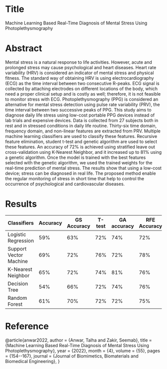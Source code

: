 # Title  
Machine Learning Based Real-Time Diagnosis of Mental Stress Using Photoplethysmography  

# Abstract  
Mental stress is a natural response to life activities. However, acute and prolonged stress may cause psychological and heart diseases. Heart rate variability (HRV) is considered an indicator of mental stress and physical fitness. The standard way of obtaining HRV is using electrocardiography (ECG) as the time interval between two consecutive R-peaks. ECG signal is collected by attaching electrodes on different locations of the body, which need a proper clinical setup and is costly as well; therefore, it is not feasible to monitor stress with ECG. Photoplethysmography (PPG) is considered an alternative for mental stress detection using pulse rate variability (PRV), the time interval between two successive peaks of PPG. This study aims to diagnose daily life stress using low-cost portable PPG devices instead of lab trials and expensive devices. Data is collected from 27 subjects both in rest and in stressed conditions in daily life routine. Thirty-six time domain, frequency domain, and non-linear features are extracted from PRV. Multiple machine learning classifiers are used to classify these features. Recursive feature elimination, student t-test and genetic algorithm are used to select these features. An accuracy of 72% is achieved using stratified leave out cross-validation using K-Nearest Neighbor, and it increased up to 81% using a genetic algorithm. Once the model is trained with the best features selected with the genetic algorithm, we used the trained weights for the real-time prediction of mental stress. The results show that using a low-cost device; stress can be diagnosed in real life. The proposed method enable the regular monitoring of stress in short time that help to control the occurrence of psychological and cardiovascular diseases.  

# Results

|     Classifiers               |     Accuracy    |     GS Accuracy    |     T-test    |     GA accuracy    |     RFE Accuracy    |
|-------------------------------|-----------------|--------------------|---------------|--------------------|---------------------|
|     Logistic Regression       |     59%         |     63%            |     72%       |     74%            |     72%             |
|     Support Vector Machine    |     69%         |     72%            |     76%       |     72%            |     78%             |
|     K-Nearest Neighbor        |     65%         |     72%            |     74%       |     81%            |     76%             |
|     Decision Tree             |     54%         |     66%            |     72%       |     74%            |     76%             |
|     Random Forest             |     61%         |     70%            |     72%       |     72%            |     75%             |  

# Reference  
@article{anwar2022,
author = {Anwar, Talha and Zakir, Seemab},
title = {Machine Learning Based Real-Time Diagnosis of Mental Stress Using Photoplethysmography},
year = {2022},
month = {4},
volume = {55},
pages = {154--167},
journal = {Journal of Biomimetics, Biomaterials and Biomedical Engineering},
}
